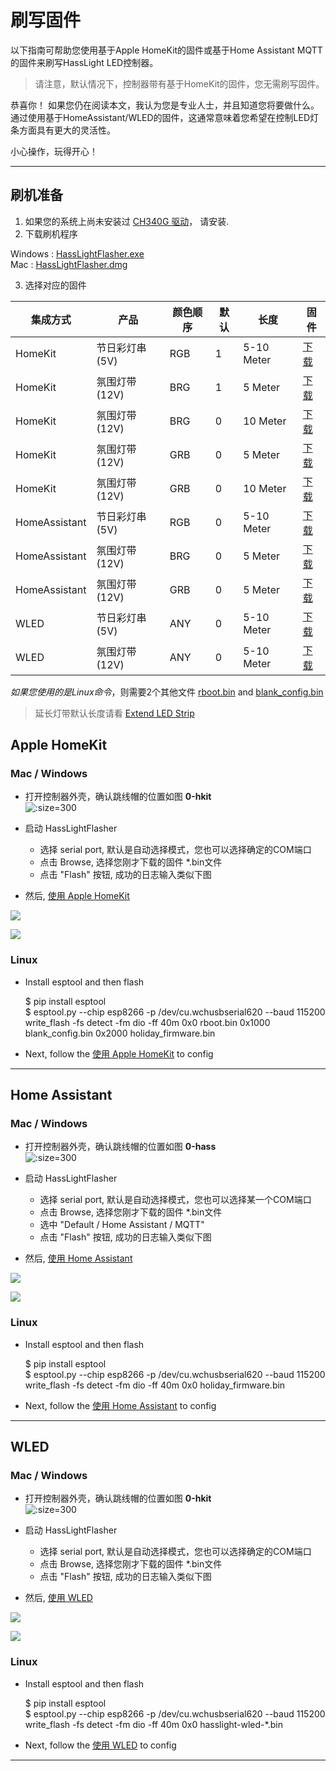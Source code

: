 # 刷写固件

以下指南可帮助您使用基于Apple HomeKit的固件或基于Home Assistant MQTT的固件来刷写HassLight LED控制器。

>请注意，默认情况下，控制器带有基于HomeKit的固件，您无需刷写固件。 

恭喜你！ 如果您仍在阅读本文，我认为您是专业人士，并且知道您将要做什么。
通过使用基于HomeAssistant/WLED的固件，这通常意味着您希望在控制LED灯条方面具有更大的灵活性。

小心操作，玩得开心！

----

## 刷机准备 
1. 如果您的系统上尚未安装过 [CH340G 驱动](https://sparks.gogo.co.nz/ch340.html)， 请安装.
2. 下载刷机程序 
  
  Windows : [HassLightFlasher.exe](https://github.com/hasslight/hasslightflasher/releases/download/v4.0-mod/HassLightFlasher-4.0-x64.exe)  
  Mac : [HassLightFlasher.dmg](https://github.com/hasslight/hasslightflasher/releases/download/v4.0-mod/HassLightFlasher-4.0.dmg)

3. 选择对应的固件

集成方式     |   产品  | 颜色顺序     |  默认       | 长度    | 固件
--          | --      | --          | --          | --      | --  
HomeKit | 节日彩灯串 (5V)  | RGB | 1 | 5-10 Meter | [下载](https://github.com/hasslight/hasslight.github.io/releases/download/v1.0/homekit_holiday_5V_100_RGB.bin) 
HomeKit | 氛围灯带  (12V) | BRG | 1 | 5 Meter | [下载](https://github.com/hasslight/hasslight.github.io/releases/download/v1.0/homekit_mood_12V_300_BRG.bin) 
HomeKit | 氛围灯带  (12V) | BRG | 0 | 10 Meter | [下载](https://github.com/hasslight/hasslight.github.io/releases/download/v1.0/homekit_mood_12V_600_BRG.bin) 
HomeKit | 氛围灯带  (12V) | GRB | 0 | 5 Meter | [下载](https://github.com/hasslight/hasslight.github.io/releases/download/v1.0/homekit_mood_12V_300_GRB.bin) 
HomeKit | 氛围灯带  (12V) | GRB | 0 | 10 Meter | [下载](https://github.com/hasslight/hasslight.github.io/releases/download/v1.0/homekit_mood_12V_600_GRB.bin) 
HomeAssistant | 节日彩灯串 (5V) | RGB | 0 | 5-10 Meter | [下载](https://github.com/hasslight/hasslight.github.io/releases/download/v1.0/ha_mqtt_holiday_5V_100_RGB.bin) 
HomeAssistant | 氛围灯带  (12V) | BRG | 0 | 5 Meter | [下载](https://github.com/hasslight/hasslight.github.io/releases/download/v1.0/ha_mqtt_mood_12V_300_BRG.bin) 
HomeAssistant | 氛围灯带  (12V) | GRB | 0 | 5 Meter | [下载](https://github.com/hasslight/hasslight.github.io/releases/download/v1.0/ha_mqtt_mood_12V_300_GRB.bin) 
WLED | 节日彩灯串 (5V)  | ANY | 0 | 5-10 Meter | [下载](https://github.com/hasslight/hasslight.github.io/releases/download/v1.0/hasslight-wled-0.8.6.bin)
WLED | 氛围灯带  (12V) | ANY | 0 | 5-10 Meter | [下载](https://github.com/hasslight/hasslight.github.io/releases/download/v1.0/hasslight-wled-0.8.6.bin)


 *如果您使用的是Linux命令*，则需要2个其他文件 [rboot.bin](https://github.com/hasslight/hasslight.github.io/releases/download/v1.0/rboot.bin) and [blank_config.bin](https://github.com/hasslight/hasslight.github.io/releases/download/v1.0/blank_config.bin)  

> 延长灯带默认长度请看 [Extend LED Strip](zh-cn/extend)

## Apple HomeKit


### Mac / Windows

* 打开控制器外壳，确认跳线帽的位置如图 **0-hkit**  
 ![](../imgs/jumper_header.jpg ':size=300')

* 启动 HassLightFlasher
   * 选择 serial port, 默认是自动选择模式，您也可以选择确定的COM端口
   * 点击 Browse, 选择您刚才下载的固件 *.bin文件
   * 点击 "Flash" 按钮, 成功的日志输入类似下图
* 然后,  [使用 Apple HomeKit](zh-cn/guide) 

![](../imgs/hasslightflasher-mac.png)

![](../imgs/hasslightflasher-win.png)


### Linux

* Install esptool and then flash

    $ pip install esptool   
    $ esptool.py --chip esp8266 -p /dev/cu.wchusbserial620 --baud 115200 write_flash -fs detect -fm dio -ff 40m 0x0 rboot.bin 0x1000 blank_config.bin 0x2000 holiday_firmware.bin 

* Next, follow the [使用 Apple HomeKit](zh-cn/guide) to config
----

## Home Assistant
### Mac / Windows

* 打开控制器外壳，确认跳线帽的位置如图 **0-hass**  
 ![](../imgs/jumper_header_hass.jpg ':size=300')

* 启动 HassLightFlasher
   * 选择 serial port, 默认是自动选择模式，您也可以选择某一个COM端口
   * 点击 Browse, 选择您刚才下载的固件 *.bin文件
   * 选中 "Default / Home Assistant / MQTT" 
   * 点击 "Flash" 按钮, 成功的日志输入类似下图
* 然后,  [使用 Home Assistant](zh-cn/guide-ha) 

![](../imgs/hasslightflasher-mac-ha.png)

![](../imgs/hasslightflasher-win-ha.png)

### Linux

* Install esptool and then flash

    $ pip install esptool   
    $ esptool.py --chip esp8266 -p /dev/cu.wchusbserial620 --baud 115200 write_flash -fs detect -fm dio -ff 40m 0x0 holiday_firmware.bin 

* Next, follow the [使用 Home Assistant](zh-cn/guide) to config

----

## WLED
### Mac / Windows

* 打开控制器外壳，确认跳线帽的位置如图 **0-hkit**  
 ![](../imgs/jumper_header.jpg ':size=300')

* 启动 HassLightFlasher
   * 选择 serial port, 默认是自动选择模式，您也可以选择确定的COM端口
   * 点击 Browse, 选择您刚才下载的固件 *.bin文件
   * 点击 "Flash" 按钮, 成功的日志输入类似下图
* 然后,  [使用 WLED](zh-cn/guide-wled) 

![](../imgs/hasslightflasher-mac.png)

![](../imgs/hasslightflasher-win.png)


### Linux

* Install esptool and then flash

    $ pip install esptool   
    $ esptool.py --chip esp8266 -p /dev/cu.wchusbserial620 --baud 115200 write_flash -fs detect -fm dio -ff 40m 0x0 hasslight-wled-*.bin 

* Next, follow the [使用 WLED](zh-cn/guide-wled) to config
----